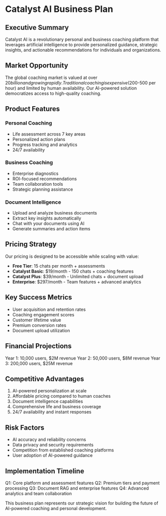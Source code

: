 # Catalyst AI Business Plan

## Executive Summary

Catalyst AI is a revolutionary personal and business coaching platform that leverages artificial intelligence to provide personalized guidance, strategic insights, and actionable recommendations for individuals and organizations.

## Market Opportunity

The global coaching market is valued at over $20 billion and growing rapidly. Traditional coaching is expensive ($200-500 per hour) and limited by human availability. Our AI-powered solution democratizes access to high-quality coaching.

## Product Features

### Personal Coaching
- Life assessment across 7 key areas
- Personalized action plans
- Progress tracking and analytics
- 24/7 availability

### Business Coaching
- Enterprise diagnostics
- ROI-focused recommendations
- Team collaboration tools
- Strategic planning assistance

### Document Intelligence
- Upload and analyze business documents
- Extract key insights automatically
- Chat with your documents using AI
- Generate summaries and action items

## Pricing Strategy

Our pricing is designed to be accessible while scaling with value:

- **Free Tier**: 15 chats per month + assessments
- **Catalyst Basic**: $19/month - 150 chats + coaching features
- **Catalyst Plus**: $39/month - Unlimited chats + document upload
- **Enterprise**: $297/month - Team features + advanced analytics

## Key Success Metrics

- User acquisition and retention rates
- Coaching engagement scores
- Customer lifetime value
- Premium conversion rates
- Document upload utilization

## Financial Projections

Year 1: 10,000 users, $2M revenue
Year 2: 50,000 users, $8M revenue
Year 3: 200,000 users, $25M revenue

## Competitive Advantages

1. AI-powered personalization at scale
2. Affordable pricing compared to human coaches
3. Document intelligence capabilities
4. Comprehensive life and business coverage
5. 24/7 availability and instant responses

## Risk Factors

- AI accuracy and reliability concerns
- Data privacy and security requirements
- Competition from established coaching platforms
- User adoption of AI-powered guidance

## Implementation Timeline

Q1: Core platform and assessment features
Q2: Premium tiers and payment processing
Q3: Document RAG and enterprise features
Q4: Advanced analytics and team collaboration

This business plan represents our strategic vision for building the future of AI-powered coaching and personal development.